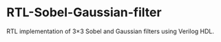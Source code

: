 # RTL-Sobel-Gaussian-filter
RTL implementation of 3×3 Sobel and Gaussian filters using Verilog HDL.
